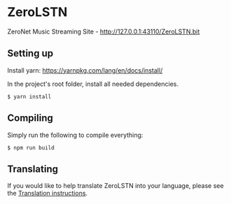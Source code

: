 # ZeroLSTN

ZeroNet Music Streaming Site - http://127.0.0.1:43110/ZeroLSTN.bit

## Setting up

Install yarn: https://yarnpkg.com/lang/en/docs/install/

In the project's root folder, install all needed dependencies.

```
$ yarn install
```

## Compiling

Simply run the following to compile everything:

```
$ npm run build
```

## Translating

If you would like to help translate ZeroLSTN into your language, please see the [Translation instructions](docs/translations.md).
